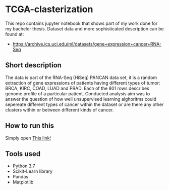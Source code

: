 # TCGA-clasterization
This repo contains jupyter notebook that shows part of my work done for my bachelor thesis.
Dataset data and more sophisticated description can be found at:
* https://archive.ics.uci.edu/ml/datasets/gene+expression+cancer+RNA-Seq
## Short description
The data is part of the RNA-Seq (HiSeq) PANCAN data set, it is a random extraction of gene expressions of patients having different types of tumor: BRCA, KIRC, COAD, LUAD and PRAD.
Each of the 801 rows describes genome profile of a particular patient. 
Conducted analysis aim was to answer the question of how well unsupervised learning alghoritms could sepereate different types of cancer within the dataset or are there any other clusters within or between different kinds of cancer.
## How to run this
Simply open [This link!](https://github.com/Hallowed8/TCGA-clasterization/blob/master/TCGA-clasterization.ipynb)
## Tools used
* Python 3.7 
* Scikit-Learn library
* Pandas
* Matplotlib
